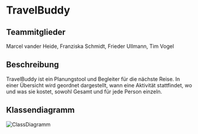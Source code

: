 # TravelBuddy

## Teammitglieder

Marcel vander Heide, Franziska Schmidt, Frieder Ullmann, Tim Vogel

## Beschreibung

TravelBuddy ist ein Planungstool und Begleiter für die nächste Reise.
In einer Übersicht wird geordnet dargestellt, wann eine Aktivität stattfindet, wo und was sie kostet, sowohl Gesamt und für jede Person einzeln.


## Klassendiagramm

![ClassDiagramm](https://www.lucidchart.com/invitations/accept/730c5294-19c1-4189-b02d-cd9a059d9964)